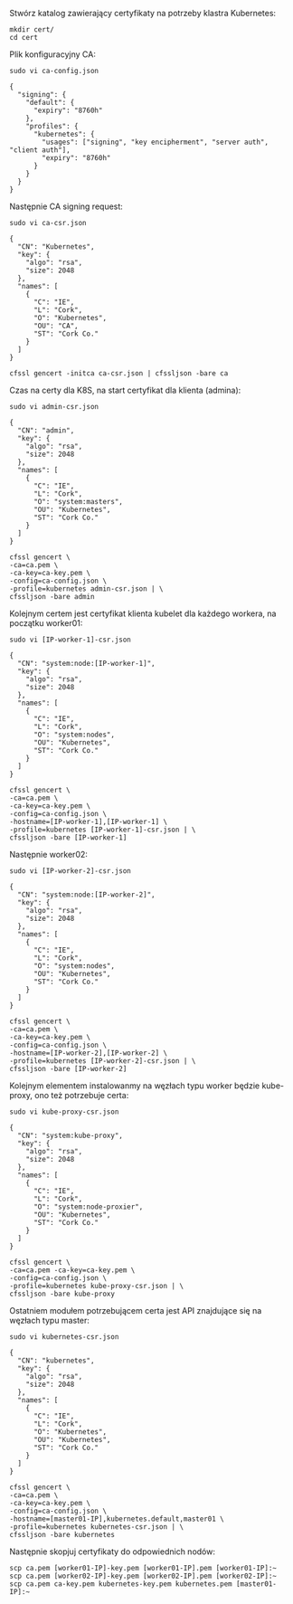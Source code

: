 Stwórz katalog zawierający certyfikaty na potrzeby klastra Kubernetes:
```
mkdir cert/
cd cert
```
Plik konfiguracyjny CA:
```
sudo vi ca-config.json

{
  "signing": {
    "default": {
      "expiry": "8760h"
    },
    "profiles": {
      "kubernetes": {
        "usages": ["signing", "key encipherment", "server auth", "client auth"],
        "expiry": "8760h"
      }
    }
  }
}
```
Następnie CA signing request:
```
sudo vi ca-csr.json

{
  "CN": "Kubernetes",
  "key": {
    "algo": "rsa",
    "size": 2048
  },
  "names": [
    {
      "C": "IE",
      "L": "Cork",
      "O": "Kubernetes",
      "OU": "CA",
      "ST": "Cork Co."
    }
  ]
}

cfssl gencert -initca ca-csr.json | cfssljson -bare ca
```
Czas na certy dla K8S, na start certyfikat dla klienta (admina):
```
sudo vi admin-csr.json

{
  "CN": "admin",
  "key": {
    "algo": "rsa",
    "size": 2048
  },
  "names": [
    {
      "C": "IE",
      "L": "Cork",
      "O": "system:masters",
      "OU": "Kubernetes",
      "ST": "Cork Co."
    }
  ]
}

cfssl gencert \
-ca=ca.pem \
-ca-key=ca-key.pem \
-config=ca-config.json \
-profile=kubernetes admin-csr.json | \
cfssljson -bare admin
```
Kolejnym certem jest certyfikat klienta kubelet dla każdego workera, na początku worker01:
```
sudo vi [IP-worker-1]-csr.json

{
  "CN": "system:node:[IP-worker-1]",
  "key": {
    "algo": "rsa",
    "size": 2048
  },
  "names": [
    {
      "C": "IE",
      "L": "Cork",
      "O": "system:nodes",
      "OU": "Kubernetes",
      "ST": "Cork Co."
    }
  ]
}

cfssl gencert \
-ca=ca.pem \
-ca-key=ca-key.pem \
-config=ca-config.json \
-hostname=[IP-worker-1],[IP-worker-1] \
-profile=kubernetes [IP-worker-1]-csr.json | \
cfssljson -bare [IP-worker-1]
```
Następnie worker02:
```
sudo vi [IP-worker-2]-csr.json

{
  "CN": "system:node:[IP-worker-2]",
  "key": {
    "algo": "rsa",
    "size": 2048
  },
  "names": [
    {
      "C": "IE",
      "L": "Cork",
      "O": "system:nodes",
      "OU": "Kubernetes",
      "ST": "Cork Co."
    }
  ]
}

cfssl gencert \
-ca=ca.pem \
-ca-key=ca-key.pem \
-config=ca-config.json \
-hostname=[IP-worker-2],[IP-worker-2] \
-profile=kubernetes [IP-worker-2]-csr.json | \
cfssljson -bare [IP-worker-2]
```
Kolejnym elementem instalowanmy na węzłach typu worker będzie kube-proxy, ono też potrzebuje certa:
```
sudo vi kube-proxy-csr.json

{
  "CN": "system:kube-proxy",
  "key": {
    "algo": "rsa",
    "size": 2048
  },
  "names": [
    {
      "C": "IE",
      "L": "Cork",
      "O": "system:node-proxier",
      "OU": "Kubernetes",
      "ST": "Cork Co."
    }
  ]
}

cfssl gencert \
-ca=ca.pem -ca-key=ca-key.pem \
-config=ca-config.json \
-profile=kubernetes kube-proxy-csr.json | \
cfssljson -bare kube-proxy
```
Ostatniem modułem potrzebującem certa jest API znajdujące się na węzłach typu master:
```
sudo vi kubernetes-csr.json

{
  "CN": "kubernetes",
  "key": {
    "algo": "rsa",
    "size": 2048
  },
  "names": [
    {
      "C": "IE",
      "L": "Cork",
      "O": "Kubernetes",
      "OU": "Kubernetes",
      "ST": "Cork Co."
    }
  ]
}

cfssl gencert \
-ca=ca.pem \
-ca-key=ca-key.pem \
-config=ca-config.json \
-hostname=[master01-IP],kubernetes.default,master01 \
-profile=kubernetes kubernetes-csr.json | \
cfssljson -bare kubernetes
```
Następnie skopjuj certyfikaty do odpowiednich nodów:
```
scp ca.pem [worker01-IP]-key.pem [worker01-IP].pem [worker01-IP]:~
scp ca.pem [worker02-IP]-key.pem [worker02-IP].pem [worker02-IP]:~
scp ca.pem ca-key.pem kubernetes-key.pem kubernetes.pem [master01-IP]:~
```
